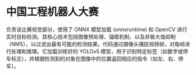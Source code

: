 # 中国工程机器人大赛
负责该比赛视觉部分，使用了 ONNX 模型加载 (onnxruntime) 和 OpenCV 进行实时目标检测。其核心技术包括图像预处理、锚框机制、以及非极大值抑制（NMS），以过滤出最有可能的检测结果。代码通过摄像头捕捉视频帧，对每帧进行处理和推理。它加载训练好的 YOLOv5 模型，用于识别特定标签（如数字或停车标志），并根据检测到的对象在图像中的位置返回相应的指令（如左、右、停车）。
